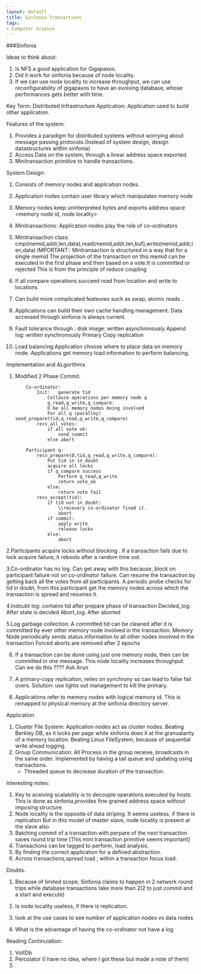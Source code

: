 ```yaml
---
layout: default
title: Sinfonia Transactions
tags:
- Computer Science 
---
```


###Sinfonia

Ideas to think about:
1. Is NFS a good application for Gigapaxos.
2. Did it work for sinfonia because of node locality.
3. If we can use node locality to increase throughput, 
we can use reconfigurability of gigapaxos to have an 
evolving database, whose performances gets better with time.


Key Term:
Distributed Infrastructure Application: 
Application used to build other application.

Features of the system:
1. Provides a paradigm for distributed systems without worrying about
message passing protocols.(Instead of system design, design datastructures 
within sinfonia)
2. Access Data on the system, through a linear address space exported.
3. Minitransaction primitive to handle transactions.

System Design:
1) Consists of memory nodes and application nodes.
2) Application nodes contain user library which manipulates memory node
3) Memory nodes keep uninterpreted bytes and exports address space
<memory node id, node locality>
4) Minitransactions: Application nodes play the role of co-ordinators
5) Minitransaction class:
	cmp(memid,addr,len,data),read(memid,addr,len,buf),write(memid,addr,len,data)
  	IMPORTANT:: Mintransaction is structured in a way that for a single memid
	The projection of the transaction on this memid can be executed in the first phase
	and then based on a vote.It is committed or rejected
	This is from the principle of reduce coupling 

6) If all compare operations succeed read from location and write to locations 
7) Can build more complicated feateures such as swap, atomic reads ..
8) Applications can build their own cache handling management. Data accessed 
through sinfonia is always current.
9) Fault tolerance through : 
	disk image: written asynchronously
	Append log: written synchronously
	Primary Copy replication
10) Load balancing:Application choose where to place data on memory node.
Applications get memory load information to perform balancing.

Implementation and ALgorithms

1. Modified 2 Phase Commit.
    ~~~~
        Co-ordinator:		
            Init:	generate tid
                Collasce operations per memory node q
                q_read,q_write,q_compare:
                D be all memory nodes being involved				
                For all q (paralley) send_prepare(tid,q_read,q_write,q_compare)
            recv_all_votes:
                if all vote ok:
                    send_commit
                else abort
                    
        Participant q:
            recv_prepare(D,tid,q_read,q_write,q_compare):
                Put tid in in_doubt
                acquire all locks
                if q_compare success			
                    Perform q_read,q_write
                    return vote_ok
                else:
                    return vote fail			
            recv_accept(tid):
                if tid not in_doubt:
                    \\recovery co-ordinator fixed it.
                    abort
                if commit:
                    apply write 
                    release locks
                else: 
                    abort
   ~~~~
    
2.Participants acquire locks without blocking . If a transaction fails due to 
lock acquire failure, it reboots after a random time out.

3.Co-ordinator has no log. Can get away with this because, block on participant
failure not on co-ordinator failure. Can resume the transaction by getting 
back all the votes from all participants. A periodic probe checks 
for tid in doubt, from this participant get the memory nodes across which
the transaction is spread and resumes it.
					
4.Indoubt log: contains tid after prepare phase of transaction
  Decided_log: After state is decided
  Abort_log: After aborted

5.Log garbage collection:
A committed tid can be cleaned after it is committed by ever other memory node
involved in the transaction. Memory Node periodically sends status information to 
all other nodes involved in the transaction.Forced aborts are removed after 2 epochs

6. If a transaction can be done using just one memory node, then can be committed in one 
message. This node locality increases throughput. Can we do this ???? Ask Arun 

7. A primary-copy replication, relies on synchrony so can lead to false fail overs.
Solution: use lights out management to kill the primary.

8. Applications refer to memory nodes with logical memory id. This is remapped to
physical memory at the sinfonia directory server.

Application 

1. Cluster File System: Application nodes act as cluster nodes.
	Beating Berkley DB, as it locks per page while sinfonia does it at the 
granualarity of a memory location.
	Beating Linux FileSystem, because of sequential write ahead logging.
2. Group Communication: All Process in the group receive, broadcasts in 
the same order. Implemented by having a tail queue and updating using transactions.
	- Threaded queue to decrease duration of the transaction.


Interesting notes:
1. Key to aceiving scalability is to decouple operations executed by hosts.
This is done as sinfonia,provides fine grained address space without imposing structure.
2. Node locality is the opposite of data striping. It seems useless, if there is replication
But in this model of master slave, node locality is present at the slave also
3. Batching commit of a transaction with perpare of the next transaction saves round trip time
[This mini transaction primitive seems important]
4. Transactions can be tagged to perform, load analysis.
5. By finding the correct application for a defined abstraction.
6. Across transactions,spread load ; within a transaction focus load.


Doubts.
1. Because of limited scope, Sinfonia claims to happen in 2 network round trips
while database transactions take more than 2(2 to just commit and a start and execute)

2. Is node locality useless, if there is replication.

3. look at the use cases to see number of application nodes vs data nodes

4. What is the advantage of having the co-ordinator not have a log

Reading Continuiation:
1) VoltDb
2) Percolator
(I have no idea, where I got these but made a note of them)
3)